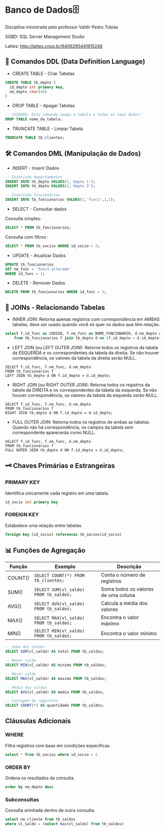 # Banco de Dados🗄️
Disciplina ministrada pelo professor Valdir Pedro Tobias

SGBD: SQL Server Management Studio

Lattes: http://lattes.cnpq.br/6406295441915248

## 🧱 Comandos DDL (Data Definition Language)

- CREATE TABLE - Criar Tabelas<br>
```sql
CREATE TABLE tb_depto (
  id_depto int primary key,
  nm_depto char(40)
)
```
- DROP TABLE - Apagar Tabelas
```sql
-- CUIDADO: Este comando apaga a tabela e todos os seus dados!
DROP TABLE nome_da_tabela;
```
- TRUNCATE TABLE - Limpar Tabela
```sql
TRUNCATE TABLE tb_clientes;
```
## 🛠️ Comandos DML (Manipulação de Dados)
- INSERT - Inserir Dados
```sql
-- Inserindo departamentos
INSERT INTO tb_depto VALUES(1,'depto 1');
INSERT INTO tb_depto VALUES(2,'depto 2');

-- Inserindo funcionários
INSERT INTO tb_funcionarios VALUES(1,'func1',1,1);
```
- SELECT - Consultar dados<br>

Consulta simples: <br>
```sql
SELECT * FROM tb_funcionarios;
```
Consulta com filtros : <br>
```sql
SELECT * FROM tb_socios WHERE id_socio > 3;
```
- UPDATE - Atualizar Dados
```sql
UPDATE tb_funcionarios 
SET nm_func = 'func1 alterado' 
WHERE id_func = 1;
```
-  DELETE - Remover Dados
```sql
DELETE FROM tb_funcionarios WHERE id_func = 5;
```
## 🔗 JOINs - Relacionando Tabelas<br>
- INNER JOIN: Retorna apenas registros com correspondência em AMBAS tabelas, deve ser usado quando você só quer os dados que têm relação.
```sql
select f.id_func as CODIGO, f.nm_func as NOME_FUNCIONARIO, d.nm_depto as NOME_DEPARTAMENTO
	from tb_funcionarios f join tb_depto d on (f.id_depto = d.id_depto)
```
- LEFT JOIN (ou LEFT OUTER JOIN): Retorna todos os registros da tabela da ESQUERDA e os correspondentes da tabela da direita. Se não houver correspondência, os valores da tabela da direita serão NULL.

```
SELECT f.id_func, f.nm_func, d.nm_depto
FROM tb_funcionarios f 
LEFT JOIN tb_depto d ON f.id_depto = d.id_depto;

```

- RIGHT JOIN (ou RIGHT OUTER JOIN): Retorna todos os registros da tabela da DIREITA e os correspondentes da tabela da esquerda. Se não houver correspondência, os valores da tabela da esquerda serão NULL.

```
SELECT f.id_func, f.nm_func, d.nm_depto
FROM tb_funcionarios f 
RIGHT JOIN tb_depto d ON f.id_depto = d.id_depto;

```

- FULL OUTER JOIN: Retorna todos os registros de ambas as tabelas. Quando não há correspondência, os campos da tabela sem correspondente aparecerão como NULL.

```
SELECT f.id_func, f.nm_func, d.nm_depto
FROM tb_funcionarios f 
FULL OUTER JOIN tb_depto d ON f.id_depto = d.id_depto;

```
## 🗝️ Chaves Primárias e Estrangeiras

### PRIMARY KEY
Identifica unicamente cada registro em uma tabela.

```sql
id_socio int primary key
```

### FOREIGN KEY
Estabelece uma relação entre tabelas.

```sql
foreign key (id_socio) references tb_socios(id_socio)
```

## 📊 Funções de Agregação

| Função   | Exemplo                                | Descrição                          |
|----------|----------------------------------------|------------------------------------|
| COUNT()  | `SELECT COUNT(*) FROM tb_clientes;`    | Conta o número de registros        |
| SUM()    | `SELECT SUM(vl_saldo) FROM tb_saldos;` | Soma todos os valores de uma coluna|
| AVG()    | `SELECT AVG(vl_saldo) FROM tb_saldos;` | Calcula a média dos valores        |
| MAX()    | `SELECT MAX(vl_saldo) FROM tb_saldos;` | Encontra o valor máximo            |
| MIN()    | `SELECT MIN(vl_saldo) FROM tb_saldos;` | Encontra o valor mínimo            |

```sql
-- Soma dos saldos
SELECT SUM(vl_saldo) AS total FROM tb_saldos;

-- Menor saldo
SELECT MIN(vl_saldo) AS minimo FROM tb_saldos;

-- Maior saldo
SELECT MAX(vl_saldo) AS maximo FROM tb_saldos;

-- Média dos saldos
SELECT AVG(vl_saldo) AS media FROM tb_saldos;

-- Contagem de registros
SELECT COUNT(*) AS quantidade FROM tb_saldos;
```
## Cláusulas Adicionais

### WHERE
Filtra registros com base em condições específicas.

```sql
select * from tb_socios where id_socio > 3
```

### ORDER BY
Ordena os resultados da consulta.

```sql
order by nm_depto desc
```

### Subconsultas
Consulta aninhada dentro de outra consulta.

```sql
select nm_cliente from tb_saldos
where vl_saldo = (select max(vl_saldo) from tb_saldos) 
```
